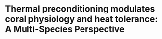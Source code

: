 # Thermal preconditioning modulates coral physiology and heat tolerance: A Multi-Species Perspective
